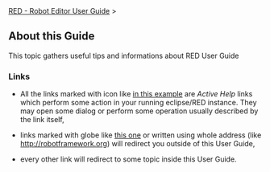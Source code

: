 <html>
<head>
<link href="PLUGINS_ROOT/org.robotframework.ide.eclipse.main.plugin.doc.user/help/style.css" rel="stylesheet" type="text/css"/>
</head>
<body>
<a href="../../help/index.html">RED - Robot Editor User Guide</a> &gt; 
	<h2>About this Guide</h2>
<p>This topic gathers useful tips and informations about RED User Guide
	</p>
<h3>Links</h3>
<ul>
<li>All the links marked with icon like 
		<a class="command" href="about.html">in this example</a> are <i>Active Help</i>
		links which perform some action in your running eclipse/RED instance. They may
		open some dialog or perform some operation usually described by the link itself,
		<p></p>
</li>
<li>links marked with globe like 
		<a class="external" href="about.html">this one</a>
		or written using whole address (like <a class="external" href="http://robotframework.org" target="_blank">http://robotframework.org</a>) 
		will redirect you outside of this User Guide,
		<p></p>
</li>
<li>every other link will redirect to some topic inside this User Guide.
		</li>
</ul>
</body>
</html>